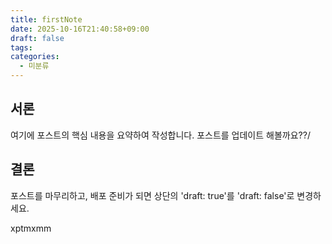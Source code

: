 ```yaml
---
title: firstNote
date: 2025-10-16T21:40:58+09:00
draft: false
tags:
categories:
  - 미분류
---
```


## 서론

여기에 포스트의 핵심 내용을 요약하여 작성합니다.
포스트를 업데이트 해볼까요??/


## 결론

포스트를 마무리하고, 배포 준비가 되면 상단의 'draft: true'를 'draft: false'로 변경하세요.


xptmxmm